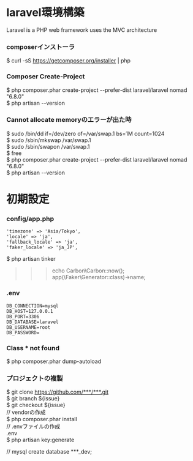 # laravel環境構築
Laravel is a PHP web framework uses the MVC architecture
### composerインストーラ
$ curl -sS https://getcomposer.org/installer | php

### Composer Create-Project
$ php composer.phar create-project --prefer-dist laravel/laravel nomad "6.8.0"<br>
$ php artisan --version

### Cannot allocate memoryのエラーが出た時
$ sudo /bin/dd if=/dev/zero of=/var/swap.1 bs=1M count=1024<br>
$ sudo /sbin/mkswap /var/swap.1<br>
$ sudo /sbin/swapon /var/swap.1<br>
$ free<br>
$ php composer.phar create-project --prefer-dist laravel/laravel nomad "6.8.0"<br>
$ php artisan --version

# 初期設定
### config/app.php
```
'timezone' => 'Asia/Tokyo',
'locale' => 'ja',
'fallback_locale' => 'ja',
'faker_locale' => 'ja_JP',
```
$ php artisan tinker<br>
>>> echo Carbon\Carbon::now();<br>
>>> app(\Faker\Generator::class)->name;

### .env
```
DB_CONNECTION=mysql
DB_HOST=127.0.0.1
DB_PORT=3306
DB_DATABASE=laravel
DB_USERNAME=root
DB_PASSWORD=
```

### Class * not found
$ php composer.phar dump-autoload


### プロジェクトの複製
$ git clone https://github.com/***/***.git<br>
$ git branch ${issue}<br>
$ git checkout ${issue}<br>
// vendorの作成<br>
$ php composer.phar install<br>
// .envファイルの作成<br>
.env<br>
$ php artisan key:generate<br>

// mysql
create database ***_dev;<br>
